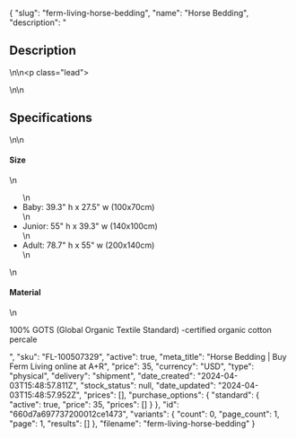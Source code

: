 {
  "slug": "ferm-living-horse-bedding",
  "name": "Horse Bedding",
  "description": "<h2>Description</h2>\n<!-- split -->\n<p class=\"lead\"> </p>\n<!-- split -->\n<h2>Specifications</h2>\n<!-- split -->\n<h4>Size</h4>\n<ul>\n<li>Baby: 39.3\" h x 27.5\" w (100x70cm)</li>\n<li>Junior: 55\" h x 39.3\" w (140x100cm)</li>\n<li>Adult: 78.7\" h x 55\" w (200x140cm)</li>\n</ul>\n<h4>Material</h4>\n<p>100% GOTS (Global Organic Textile Standard) -certified organic cotton percale</p>",
  "sku": "FL-100507329",
  "active": true,
  "meta_title": "Horse Bedding | Buy Ferm Living online at A+R",
  "price": 35,
  "currency": "USD",
  "type": "physical",
  "delivery": "shipment",
  "date_created": "2024-04-03T15:48:57.811Z",
  "stock_status": null,
  "date_updated": "2024-04-03T15:48:57.952Z",
  "prices": [],
  "purchase_options": {
    "standard": {
      "active": true,
      "price": 35,
      "prices": []
    }
  },
  "id": "660d7a697737200012ce1473",
  "variants": {
    "count": 0,
    "page_count": 1,
    "page": 1,
    "results": []
  },
  "filename": "ferm-living-horse-bedding"
}